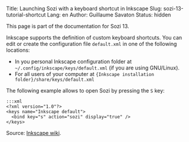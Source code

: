 Title: Launching Sozi with a keyboard shortcut in Inkscape
Slug: sozi-13-tutorial-shortcut
Lang: en
Author: Guillaume Savaton
Status: hidden

This page is part of the documentation for Sozi 13.

Inkscape supports the definition of custom keyboard shortcuts.
You can edit or create the configuration file `default.xml` in one of the following locations:

* In you personal Inkscape configuration folder at `~/.config/inkscape/keys/default.xml` (if you are using GNU/Linux).
* For all users of your computer at `{Inkscape installation folder}/share/keys/default.xml`

The following example allows to open Sozi by pressing the `S` key:

    :::xml
    <?xml version="1.0"?>
    <keys name="Inkscape default">
      <bind key="s" action="sozi" display="true" />
    </keys>

Source: [Inkscape wiki](http://wiki.inkscape.org/wiki/index.php/Customizing_Inkscape).
